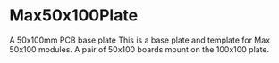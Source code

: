 # Max50x100Plate
A 50x100mm PCB base plate
This is a base plate and template for Max 50x100 modules.  A pair of 50x100 boards mount on the 100x100 plate.   
